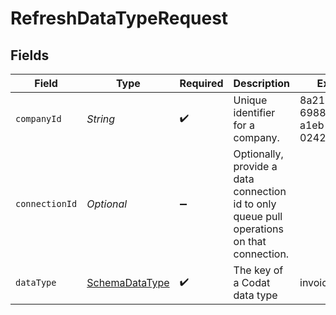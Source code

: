 # RefreshDataTypeRequest


## Fields

| Field                                                                                      | Type                                                                                       | Required                                                                                   | Description                                                                                | Example                                                                                    |
| ------------------------------------------------------------------------------------------ | ------------------------------------------------------------------------------------------ | ------------------------------------------------------------------------------------------ | ------------------------------------------------------------------------------------------ | ------------------------------------------------------------------------------------------ |
| `companyId`                                                                                | *String*                                                                                   | :heavy_check_mark:                                                                         | Unique identifier for a company.                                                           | 8a210b68-6988-11ed-a1eb-0242ac120002                                                       |
| `connectionId`                                                                             | *Optional<String>*                                                                         | :heavy_minus_sign:                                                                         | Optionally, provide a data connection id to only queue pull operations on that connection. |                                                                                            |
| `dataType`                                                                                 | [SchemaDataType](../../models/components/SchemaDataType.md)                                | :heavy_check_mark:                                                                         | The key of a Codat data type                                                               | invoices                                                                                   |